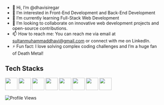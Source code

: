 - 👋 Hi, I’m @dhavisiregar
- 👀 I’m interested in Front-End Development and Back-End Development
- 🌱 I’m currently learning Full-Stack Web Development
- 💞️ I’m looking to collaborate on innovative web development projects and open-source contributions.
- 📫 How to reach me: You can reach me via email at sultanmuhammaddhavi@gmail.com or connect with me on LinkedIn.
- ⚡ Fun fact: I love solving complex coding challenges and I’m a huge fan of Death Metal!

<h2>Tech Stacks</h2>
<div align="left">
  <img src="https://cdn.jsdelivr.net/gh/devicons/devicon@latest/icons/react/react-original.svg" width="40" height="40"/>
  <img src="https://cdn.jsdelivr.net/gh/devicons/devicon@latest/icons/nextjs/nextjs-original.svg" width="40" height="40"/>
  <img src="https://cdn.jsdelivr.net/gh/devicons/devicon@latest/icons/javascript/javascript-original.svg" width="40" height="40"/>
  <img src="https://cdn.jsdelivr.net/gh/devicons/devicon@latest/icons/typescript/typescript-original.svg" width="40" height="40"/>
  <img src="https://cdn.jsdelivr.net/gh/devicons/devicon@latest/icons/tailwindcss/tailwindcss-original.svg" width="40" height="40"/>
  <img src="https://cdn.jsdelivr.net/gh/devicons/devicon@latest/icons/nodejs/nodejs-original-wordmark.svg" width="40" height="40"/>
  <img src="https://cdn.jsdelivr.net/gh/devicons/devicon@latest/icons/express/express-original-wordmark.svg" width="40" height="40"/>
  <img src="https://cdn.jsdelivr.net/gh/devicons/devicon@latest/icons/mysql/mysql-original.svg" width="40" height="40"/>
</div>

![Profile Views](https://komarev.com/ghpvc/?username=dhavisiregar&color=blue)
